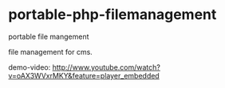 portable-php-filemanagement
===========================

portable file mangement

file management for cms.

demo-video:
http://www.youtube.com/watch?v=oAX3WVxrMKY&feature=player_embedded


